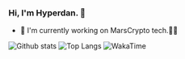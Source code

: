 ### Hi, I'm Hyperdan. 👋	<picture decoding="async" loading="lazy">

<!--
**0xhyperdan/0xhyperdan** is a ✨ _special_ ✨ repository because its `README.md` (this file) appears on your GitHub profile.	
Here are some ideas to get you started:	
- 🔭 I’m currently working on ...	
- 🌱 I’m currently learning ...	
- 👯 I’m looking to collaborate on ...	
- 🤔 I’m looking for help with ...	
- 💬 Ask me about ...	
- 📫 How to reach me: ...	
- 😄 Pronouns: ...	
- ⚡ Fun fact: ...	
-->	
- 🛵 I'm currently working on MarsCrypto tech.👩‍💻	

![Github stats](https://github-readme-stats.vercel.app/api?username=0xhyperdan&show_icons=true)
![Top Langs](https://github-readme-stats.vercel.app/api/top-langs/?username=0xhyperdan&layout=compact)
![WakaTime](https://wakatime.com/share/@340d1577-241b-45a2-82e6-fe8be230dc0c/b530bbef-839c-46e4-b1b9-c9376eb70055.svg)
